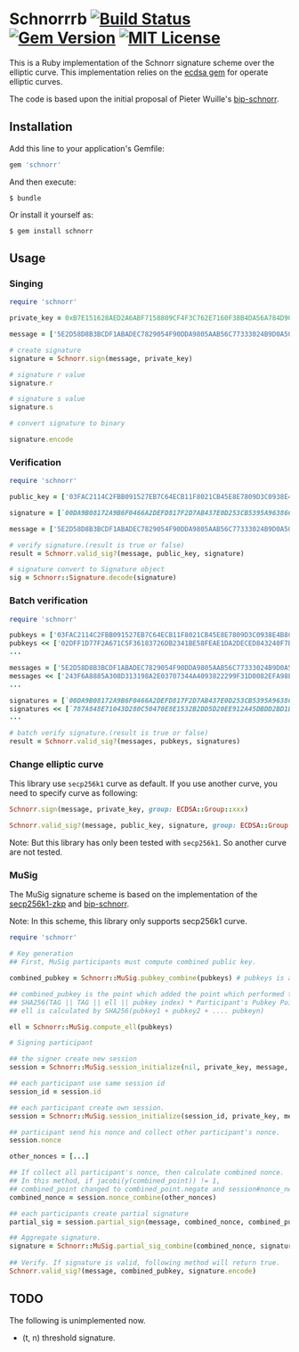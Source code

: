 # Schnorrrb [![Build Status](https://travis-ci.org/chaintope/schnorrrb.svg?branch=master)](https://travis-ci.org/chaintope/schnorrrb) [![Gem Version](https://badge.fury.io/rb/schnorr.svg)](https://badge.fury.io/rb/schnorr) [![MIT License](http://img.shields.io/badge/license-MIT-blue.svg?style=flat)](LICENSE) 

This is a Ruby implementation of the Schnorr signature scheme over the elliptic curve. 
This implementation relies on the [ecdsa gem](https://github.com/DavidEGrayson/ruby_ecdsa) for operate elliptic curves.

The code is based upon the initial proposal of Pieter Wuille's [bip-schnorr](https://github.com/sipa/bips/blob/bip-schnorr/bip-schnorr.mediawiki).

## Installation

Add this line to your application's Gemfile:

```ruby
gem 'schnorr'
```

And then execute:

    $ bundle

Or install it yourself as:

    $ gem install schnorr

## Usage

### Singing

```ruby
require 'schnorr'

private_key = 0xB7E151628AED2A6ABF7158809CF4F3C762E7160F38B4DA56A784D9045190CFEF

message = ['5E2D58D8B3BCDF1ABADEC7829054F90DDA9805AAB56C77333024B9D0A508B75C'].pack('H*')

# create signature
signature = Schnorr.sign(message, private_key)

# signature r value
signature.r 

# signature s value
signature.s 

# convert signature to binary

signature.encode

```

### Verification

```ruby
require 'schnorr'

public_key = ['03FAC2114C2FBB091527EB7C64ECB11F8021CB45E8E7809D3C0938E4B8C0E5F84B'].pack('H*')

signature = [`00DA9B08172A9B6F0466A2DEFD817F2D7AB437E0D253CB5395A963866B3574BE00880371D01766935B92D2AB4CD5C8A2A5837EC57FED7660773A05F0DE142380`].pack('H*')

message = ['5E2D58D8B3BCDF1ABADEC7829054F90DDA9805AAB56C77333024B9D0A508B75C'].pack('H*')

# verify signature.(result is true or false)
result = Schnorr.valid_sig?(message, public_key, signature) 

# signature convert to Signature object
sig = Schnorr::Signature.decode(signature) 
```

### Batch verification

```ruby
require 'schnorr'

pubkeys = ['03FAC2114C2FBB091527EB7C64ECB11F8021CB45E8E7809D3C0938E4B8C0E5F84B'].pack('H*')
pubkeys << ['02DFF1D77F2A671C5F36183726DB2341BE58FEAE1DA2DECED843240F7B502BA659'].pack('H*')
...

messages = ['5E2D58D8B3BCDF1ABADEC7829054F90DDA9805AAB56C77333024B9D0A508B75C'].pack('H*')
messages << ['243F6A8885A308D313198A2E03707344A4093822299F31D0082EFA98EC4E6C89'].pack('H*')
...

signatures = [`00DA9B08172A9B6F0466A2DEFD817F2D7AB437E0D253CB5395A963866B3574BE00880371D01766935B92D2AB4CD5C8A2A5837EC57FED7660773A05F0DE142380`].pack('H*')
signatures << [`787A848E71043D280C50470E8E1532B2DD5D20EE912A45DBDD2BD1DFBF187EF68FCE5677CE7A623CB20011225797CE7A8DE1DC6CCD4F754A47DA6C600E59543C`].pack('H*')
...

# batch verify signature.(result is true or false)
result = Schnorr.valid_sig?(messages, pubkeys, signatures) 
```

### Change elliptic curve

This library use `secp256k1` curve as default. If you use another curve, you need to specify curve as following:

```ruby
Schnorr.sign(message, private_key, group: ECDSA::Group::xxx)

Schnorr.valid_sig?(message, public_key, signature, group: ECDSA::Group::xxx) 
```

Note: But this library has only been tested with `secp256k1`. So another curve are not tested.

### MuSig

The MuSig signature scheme is based on the implementation of the 
[secp256k1-zkp](https://github.com/ElementsProject/secp256k1-zkp/blob/secp256k1-zkp/src/modules/musig/musig.md) 
and [bip-schnorr](https://github.com/guggero/bip-schnorr).

Note: In this scheme, this library only supports secp256k1 curve.

```ruby
require 'schnorr'

# Key generation
## First, MuSig participants must compute combined public key.

combined_pubkey = Schnorr::MuSig.pubkey_combine(pubkeys) # pubkeys is an array of public key with binary format.

## combined_pubkey is the point which added the point which performed the following multiplication to each participant's public key.
## SHA256(TAG || TAG || ell || pubkey index) * Participant's Pubkey Point
## ell is calculated by SHA256(pubkey1 + pubkey2 + .... pubkeyn) 

ell = Schnorr::MuSig.compute_ell(pubkeys)

# Signing participant

## the signer create new session
session = Schnorr::MuSig.session_initialize(nil, private_key, message, combined_pubkey, ell, index) # index = 0

## each participant use same session id
session_id = session.id

## each participant create own session.
session = Schnorr::MuSig.session_initialize(session_id, private_key, message, combined_pubkey, ell, index)

## participant send his nonce and collect other participant's nonce.
session.nonce

other_nonces = [...]

## If collect all participant's nonce, then calculate combined nonce.
## In this method, if jacobi(y(combined_point)) != 1, 
## combined_point changed to combined_point.negate and session#nonce_negate changed to true.
combined_nonce = session.nonce_combine(other_nonces)

## each participants create partial signature
partial_sig = session.partial_sign(message, combined_nonce, combined_pubkey)

## Aggregate signature.
signature = Schnorr::MuSig.partial_sig_combine(combined_nonce, signatures)
 
## Verify. If signature is valid, following method will return true.
Schnorr.valid_sig?(message, combined_pubkey, signature.encode) 
```

## TODO

The following is unimplemented now.

* (t, n) threshold signature.